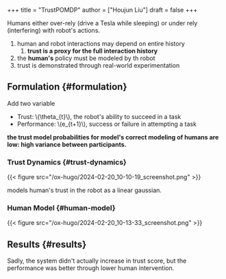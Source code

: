 +++
title = "TrustPOMDP"
author = ["Houjun Liu"]
draft = false
+++

Humans either over-rely (drive a Tesla while sleeping) or under rely (interfering) with robot's actions.

1.  human and robot interactions may depend on entire history
    1.  **trust is a proxy for the full interaction history**
2.  the **human's** policy must be modeled by th robot
3.  trust is demonstrated through real-world experimentation


## Formulation {#formulation}

Add two variable

-   Trust: \\(\theta\_{t}\\), the robot's ability to succeed in a task
-   Performance: \\(e\_{t+1}\\), success or failure in attempting a task

**the trust model probabilities for model's correct modeling of humans are low: high variance between participants.**


### Trust Dynamics {#trust-dynamics}

{{< figure src="/ox-hugo/2024-02-20_10-10-19_screenshot.png" >}}

models human's trust in the robot as a linear gaussian.


### Human Model {#human-model}

{{< figure src="/ox-hugo/2024-02-20_10-13-33_screenshot.png" >}}


## Results {#results}

Sadly, the system didn't actually increase in trust score, but the performance was better through lower human intervention.
